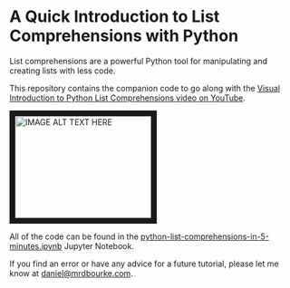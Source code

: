 # A Quick Introduction to List Comprehensions with Python

List comprehensions are a powerful Python tool for manipulating and creating lists with less code.

This repository contains the companion code to go along with the [Visual Introduction to Python List Comprehensions video on YouTube](https://youtu.be/d6cwWRCysdI).

<a href="http://www.youtube.com/watch?feature=player_embedded&v=d6cwWRCysdI" target="_blank"><img src="http://img.youtube.com/vi/d6cwWRCysdI/0.jpg" alt="IMAGE ALT TEXT HERE" width="240" height="180" border="10"/></a>

All of the code can be found in the [python-list-comprehensions-in-5-minutes.ipynb](https://github.com/mrdbourke/python-list-comprehensions-tutorial/blob/master/python-list-comprehensions-in-5-minutes.ipynb) Jupyter Notebook.

If you find an error or have any advice for a future tutorial, please let me know at daniel@mrdbourke.com.
